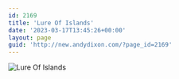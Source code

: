 ```yaml
---
id: 2169
title: 'Lure Of Islands'
date: '2023-03-17T13:45:26+00:00'
layout: page
guid: 'http://new.andydixon.com/?page_id=2169'
---
```


![Lure Of Islands](https://i0.wp.com/assets.g8x2.ldn.idrivee2-23.com/posters/Lure%20Of%20Islands%2001.jpg?w=1200&ssl=1 "Lure Of Islands")